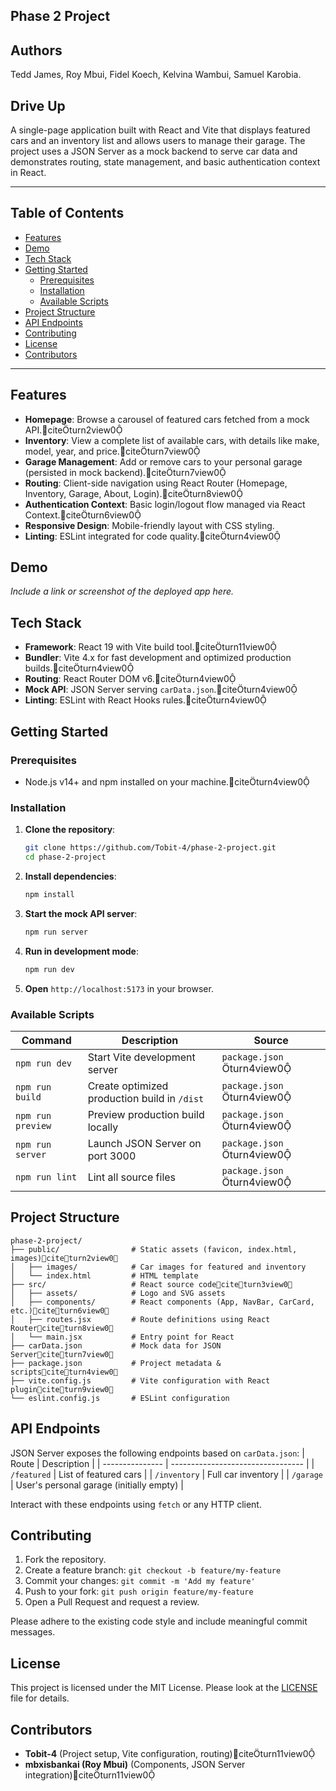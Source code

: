 ## Phase 2 Project

## Authors
Tedd James,
Roy Mbui,
Fidel Koech,
Kelvina Wambui,
Samuel Karobia.

## Drive Up

A single-page application built with React and Vite that displays featured cars and an inventory list and allows users to manage their garage. The project uses a JSON Server as a mock backend to serve car data and demonstrates routing, state management, and basic authentication context in React.

---

## Table of Contents
- [Features](#features)
- [Demo](#demo)
- [Tech Stack](#tech-stack)
- [Getting Started](#getting-started)
  - [Prerequisites](#prerequisites)
  - [Installation](#installation)
  - [Available Scripts](#available-scripts)
- [Project Structure](#project-structure)
- [API Endpoints](#api-endpoints)
- [Contributing](#contributing)
- [License](#license)
- [Contributors](#contributors)

---

## Features
- **Homepage**: Browse a carousel of featured cars fetched from a mock API.citeturn2view0
- **Inventory**: View a complete list of available cars, with details like make, model, year, and price.citeturn7view0
- **Garage Management**: Add or remove cars to your personal garage (persisted in mock backend).citeturn7view0
- **Routing**: Client-side navigation using React Router (Homepage, Inventory, Garage, About, Login).citeturn8view0
- **Authentication Context**: Basic login/logout flow managed via React Context.citeturn6view0
- **Responsive Design**: Mobile-friendly layout with CSS styling.
- **Linting**: ESLint integrated for code quality.citeturn4view0

## Demo
_Include a link or screenshot of the deployed app here._

## Tech Stack
- **Framework**: React 19 with Vite build tool.citeturn11view0
- **Bundler**: Vite 4.x for fast development and optimized production builds.citeturn4view0
- **Routing**: React Router DOM v6.citeturn4view0
- **Mock API**: JSON Server serving `carData.json`.citeturn4view0
- **Linting**: ESLint with React Hooks rules.citeturn4view0

## Getting Started

### Prerequisites
- Node.js v14+ and npm installed on your machine.citeturn4view0

### Installation
1. **Clone the repository**:
   ```bash
   git clone https://github.com/Tobit-4/phase-2-project.git
   cd phase-2-project
   ```
2. **Install dependencies**:
   ```bash
   npm install
   ```
3. **Start the mock API server**:
   ```bash
   npm run server
   ```
4. **Run in development mode**:
   ```bash
   npm run dev
   ```
5. **Open** `http://localhost:5173` in your browser.

### Available Scripts
| Command           | Description                                  | Source                                 |
| ----------------- | -------------------------------------------- | -------------------------------------- |
| `npm run dev`     | Start Vite development server                | `package.json` turn4view0             |
| `npm run build`   | Create optimized production build in `/dist` | `package.json` turn4view0             |
| `npm run preview` | Preview production build locally             | `package.json` turn4view0             |
| `npm run server`  | Launch JSON Server on port 3000             | `package.json` turn4view0             |
| `npm run lint`    | Lint all source files                        | `package.json` turn4view0             |

## Project Structure
```
phase-2-project/
├── public/                # Static assets (favicon, index.html, images)citeturn2view0
│   ├── images/            # Car images for featured and inventory
│   └── index.html         # HTML template
├── src/                   # React source codeciteturn3view0
│   ├── assets/            # Logo and SVG assets
│   ├── components/        # React components (App, NavBar, CarCard, etc.)citeturn6view0
│   ├── routes.jsx         # Route definitions using React Routerciteturn8view0
│   └── main.jsx           # Entry point for React
├── carData.json           # Mock data for JSON Serverciteturn7view0
├── package.json           # Project metadata & scriptsciteturn4view0
├── vite.config.js         # Vite configuration with React pluginciteturn9view0
└── eslint.config.js       # ESLint configuration
```

## API Endpoints
JSON Server exposes the following endpoints based on `carData.json`:
| Route           | Description                       |
| --------------- | --------------------------------- |
| `/featured`     | List of featured cars             |
| `/inventory`    | Full car inventory                |
| `/garage`       | User's personal garage (initially empty) |

Interact with these endpoints using `fetch` or any HTTP client.

## Contributing
1. Fork the repository.
2. Create a feature branch: `git checkout -b feature/my-feature`
3. Commit your changes: `git commit -m 'Add my feature'`
4. Push to your fork: `git push origin feature/my-feature`
5. Open a Pull Request and request a review.

Please adhere to the existing code style and include meaningful commit messages.

## License
This project is licensed under the MIT License. Please look at the [LICENSE](LICENSE) file for details.

## Contributors
- **Tobit-4** (Project setup, Vite configuration, routing)citeturn11view0
- **mbxisbankai (Roy Mbui)** (Components, JSON Server integration)citeturn11view0

